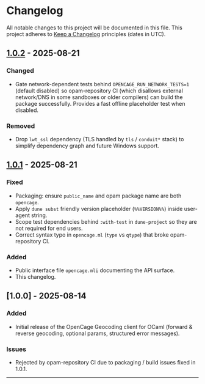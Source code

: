 # Changelog

All notable changes to this project will be documented in this file. This project adheres to [Keep a Changelog](https://keepachangelog.com/en/1.0.0/) principles (dates in UTC).

## [1.0.2] - 2025-08-21
### Changed
- Gate network-dependent tests behind `OPENCAGE_RUN_NETWORK_TESTS=1` (default disabled) so opam-repository CI (which disallows external network/DNS in some sandboxes or older compilers) can build the package successfully. Provides a fast offline placeholder test when disabled.

### Removed
- Drop `lwt_ssl` dependency (TLS handled by `tls` / `conduit*` stack) to simplify dependency graph and future Windows support.

## [1.0.1] - 2025-08-21

### Fixed
- Packaging: ensure `public_name` and opam package name are both `opencage`.
- Apply `dune subst` friendly version placeholder (`%%VERSION%%`) inside user-agent string.
- Scope test dependencies behind `:with-test` in `dune-project` so they are not required for end users.
- Correct syntax typo in `opencage.ml` (`type` vs `qtype`) that broke opam-repository CI.

### Added
- Public interface file `opencage.mli` documenting the API surface.
- This changelog.

## [1.0.0] - 2025-08-14
### Added
- Initial release of the OpenCage Geocoding client for OCaml (forward & reverse geocoding, optional params, structured error messages).

### Issues
- Rejected by opam-repository CI due to packaging / build issues fixed in 1.0.1.

---

[1.0.2]: https://github.com/geonot/opencage-ocaml/compare/1.0.1...1.0.2
[1.0.1]: https://github.com/geonot/opencage-ocaml/compare/1.0.0...1.0.1
